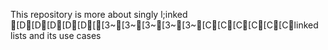 This repository is more about singly l;inked [D[D[D[D[D[[3~[3~[3~[3~[3~[C[C[C[C[C[Clinked lists and its use cases
